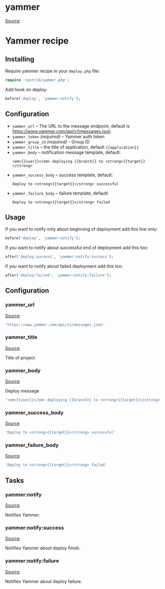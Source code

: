 <!-- DO NOT EDIT THIS FILE! -->
<!-- Instead edit contrib/yammer.php -->
<!-- Then run bin/docgen -->

# yammer

[Source](/contrib/yammer.php)



# Yammer recipe

## Installing

Require yammer recipe in your `deploy.php` file:

```php
require 'contrib/yammer.php';
```

Add hook on deploy:

```php
before('deploy', 'yammer:notify');
```

## Configuration

- `yammer_url` – The URL to the message endpoint, default is https://www.yammer.com/api/v1/messages.json
- `yammer_token` *(required)* – Yammer auth token
- `yammer_group_id` *(required)* - Group ID
- `yammer_title` – the title of application, default `{{application}}`
- `yammer_body` – notification message template, default:
  ```
  <em>{{user}}</em> deploying {{branch}} to <strong>{{target}}</strong>
  ```
- `yammer_success_body` – success template, default:
  ```
  Deploy to <strong>{{target}}</strong> successful
  ```
- `yammer_failure_body` – failure template, default:
  ```
  Deploy to <strong>{{target}}</strong> failed
  ```

## Usage

If you want to notify only about beginning of deployment add this line only:

```php
before('deploy', 'yammer:notify');
```

If you want to notify about successful end of deployment add this too:

```php
after('deploy:success', 'yammer:notify:success');
```

If you want to notify about failed deployment add this too:

```php
after('deploy:failed', 'yammer:notify:failure');
```



## Configuration
### yammer_url
[Source](https://github.com/deployphp/deployer/blob/master/contrib/yammer.php#L63)



```php title="Default value"
'https://www.yammer.com/api/v1/messages.json'
```


### yammer_title
[Source](https://github.com/deployphp/deployer/blob/master/contrib/yammer.php#L66)

Title of project



### yammer_body
[Source](https://github.com/deployphp/deployer/blob/master/contrib/yammer.php#L71)

Deploy message

```php title="Default value"
'<em>{{user}}</em> deploying {{branch}} to <strong>{{target}}</strong>'
```


### yammer_success_body
[Source](https://github.com/deployphp/deployer/blob/master/contrib/yammer.php#L72)



```php title="Default value"
'Deploy to <strong>{{target}}</strong> successful'
```


### yammer_failure_body
[Source](https://github.com/deployphp/deployer/blob/master/contrib/yammer.php#L73)



```php title="Default value"
'Deploy to <strong>{{target}}</strong> failed'
```



## Tasks

### yammer:notify
[Source](https://github.com/deployphp/deployer/blob/master/contrib/yammer.php#L76)

Notifies Yammer.




### yammer:notify:success
[Source](https://github.com/deployphp/deployer/blob/master/contrib/yammer.php#L96)

Notifies Yammer about deploy finish.




### yammer:notify:failure
[Source](https://github.com/deployphp/deployer/blob/master/contrib/yammer.php#L116)

Notifies Yammer about deploy failure.




